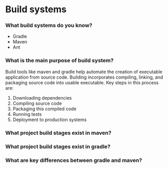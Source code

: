 # Build systems

### What build systems do you know?
- Gradle
- Maven
- Ant

### What is the main purpose of build system?
Build tools like maven and gradle help automate the creation of executable application from
source code. Building incorporates compiling, linking, and packaging source code into 
usable executable.
Key steps in this process are:
1. Downloading dependencies
2. Compiling source code
3. Packaging this compiled code
4. Running tests
5. Deployment to production systems
### What project build stages exist in maven?

### What project build stages exist in gradle?

### What are key differences between gradle and maven?